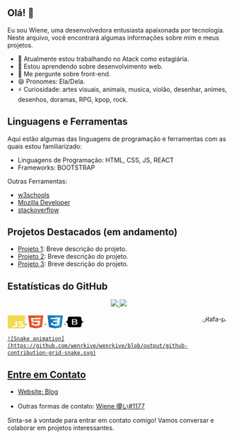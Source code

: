 ## Olá! 👋

Eu sou Wiene, uma desenvolvedora entusiasta apaixonada por tecnologia. Neste arquivo, você encontrará algumas informações sobre mim e meus projetos.

- 🔭 Atualmente estou trabalhando no Atack como estagiária.
- 🌱 Estou aprendendo sobre desenvolvimento web.
- 💬 Me pergunte sobre front-end.
- 😄 Pronomes: Ela/Dela.
- ⚡ Curiosidade: artes visuais, animais, musica, violão, desenhar, animes, desenhos, doramas, RPG, kpop, rock.

## Linguagens e Ferramentas

Aqui estão algumas das linguagens de programação e ferramentas com as quais estou familiarizado:

- Linguagens de Programação: HTML, CSS, JS, REACT
- Frameworks: BOOTSTRAP

Outras Ferramentas:
- [w3schools](https://www.w3schools.com/)
- [Mozilla Developer](https://developer.mozilla.org)
- [stackoverflow](https://stackoverflow.com/)

## Projetos Destacados (em andamento)

- [Projeto 1](link_para_projeto_1): Breve descrição do projeto.
- [Projeto 2](link_para_projeto_2): Breve descrição do projeto.
- [Projeto 3](link_para_projeto_3): Breve descrição do projeto.

## Estatísticas do GitHub

<div align="center">
  <a href="https://github.com/wenrkive">
  <img height="180em" src="https://github-readme-stats.vercel.app/api?username=wenrkive&show_icons=true&theme=gotham&include_all_commits=true&count_private=true"/>
  <img height="180em" src="https://github-readme-stats.vercel.app/api/top-langs/?username=wenrkive&layout=compact&langs_count=7&theme=gotham"/>
</div>
  
  <div style="display: inline_block"><br>
  <img align="center" alt="Ane-Js" height="30" width="40" src="https://raw.githubusercontent.com/devicons/devicon/master/icons/javascript/javascript-plain.svg">
  <img align="center" alt="Ane-HTML" height="30" width="40" src="https://raw.githubusercontent.com/devicons/devicon/master/icons/html5/html5-original.svg">
  <img align="center" alt="Ane-CSS" height="30" width="40" src="https://raw.githubusercontent.com/devicons/devicon/master/icons/css3/css3-original.svg">
    <img align="center" alt="Ane-bootstrap" height="30" width="40" src="https://raw.githubusercontent.com/devicons/devicon/d00d0969292a6569d45b06d3f350f463a0107b0d/icons/bootstrap/bootstrap-plain.svg">
<img align="right" alt="Rafa-pic" height="150" style="border-radius:50px;" src="https://64.media.tumblr.com/f39b0cfcbaf58fec6df144034c872eda/403f8afa359b3033-cc/s1280x1920/2f87781acd402ac1d141bee03699c524559f81f8.pnj">
  
    ![Snake animation](https://github.com/wenrkive/wenrkive/blob/output/github-contribution-grid-snake.svg)
    
## Entre em Contato

- Website: [Blog](wenrkive.github.io)

- Outras formas de contato: [Wiene 儚い#1177](https://discord.gg/G4mTEKqh)

Sinta-se à vontade para entrar em contato comigo! Vamos conversar e colaborar em projetos interessantes.
